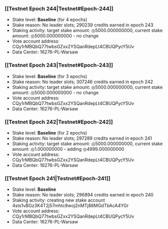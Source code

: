 ### [[Testnet Epoch 244|Testnet#Epoch-244]]
* Stake level: **Baseline** (for 4 epochs)
* Stake reason: No leader slots; 290239 credits earned in epoch 243
* Staking activity: target stake amount: ◎5000.000000000, current stake amount: ◎5000.000000000 - no change
* Vote account address: CQy1rMBQbQ77twbsGZxx2YSQanRdepLt4CBUQPycY5Uv
* Data Center: 16276-PL-Warsaw
### [[Testnet Epoch 243|Testnet#Epoch-243]]
* Stake level: **Baseline** (for 3 epochs)
* Stake reason: No leader slots; 307246 credits earned in epoch 242
* Staking activity: target stake amount: ◎5000.000000000, current stake amount: ◎5000.000000000 - no change
* Vote account address: CQy1rMBQbQ77twbsGZxx2YSQanRdepLt4CBUQPycY5Uv
* Data Center: 16276-PL-Warsaw
### [[Testnet Epoch 242|Testnet#Epoch-242]]
* Stake level: **Baseline** (for 2 epochs)
* Stake reason: No leader slots; 297289 credits earned in epoch 241
* Staking activity: target stake amount: ◎5000.000000000, current stake amount: ◎1.000000000 - adding ◎4999.000000000
* Vote account address: CQy1rMBQbQ77twbsGZxx2YSQanRdepLt4CBUQPycY5Uv
* Data Center: 16276-PL-Warsaw
### [[Testnet Epoch 241|Testnet#Epoch-241]]
* Stake level: **Baseline**
* Stake reason: No leader slots; 296894 credits earned in epoch 240
* Staking activity: creating new stake account 4sts1vBGz3K4T2j57mhtc8woj2nMTj88MGdTbAcA4YGr
* Vote account address: CQy1rMBQbQ77twbsGZxx2YSQanRdepLt4CBUQPycY5Uv
* Data Center: 16276-PL-Warsaw